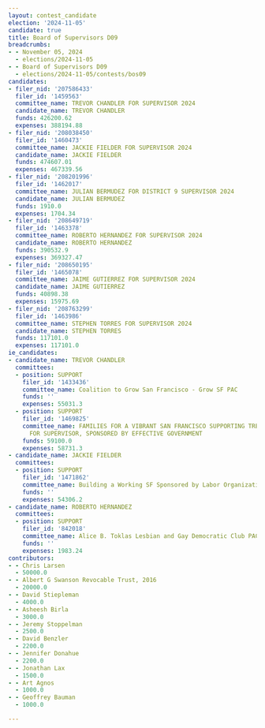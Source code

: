 ```yaml
---
layout: contest_candidate
election: '2024-11-05'
candidate: true
title: Board of Supervisors D09
breadcrumbs:
- - November 05, 2024
  - elections/2024-11-05
- - Board of Supervisors D09
  - elections/2024-11-05/contests/bos09
candidates:
- filer_nid: '207586433'
  filer_id: '1459563'
  committee_name: TREVOR CHANDLER FOR SUPERVISOR 2024
  candidate_name: TREVOR CHANDLER
  funds: 426200.62
  expenses: 388194.88
- filer_nid: '208038450'
  filer_id: '1460473'
  committee_name: JACKIE FIELDER FOR SUPERVISOR 2024
  candidate_name: JACKIE FIELDER
  funds: 474607.01
  expenses: 467339.56
- filer_nid: '208201996'
  filer_id: '1462017'
  committee_name: JULIAN BERMUDEZ FOR DISTRICT 9 SUPERVISOR 2024
  candidate_name: JULIAN BERMUDEZ
  funds: 1910.0
  expenses: 1704.34
- filer_nid: '208649719'
  filer_id: '1463378'
  committee_name: ROBERTO HERNANDEZ FOR SUPERVISOR 2024
  candidate_name: ROBERTO HERNANDEZ
  funds: 390532.9
  expenses: 369327.47
- filer_nid: '208650195'
  filer_id: '1465078'
  committee_name: JAIME GUTIERREZ FOR SUPERVISOR 2024
  candidate_name: JAIME GUTIERREZ
  funds: 40898.38
  expenses: 15975.69
- filer_nid: '208763299'
  filer_id: '1463986'
  committee_name: STEPHEN TORRES FOR SUPERVISOR 2024
  candidate_name: STEPHEN TORRES
  funds: 117101.0
  expenses: 117101.0
ie_candidates:
- candidate_name: TREVOR CHANDLER
  committees:
  - position: SUPPORT
    filer_id: '1433436'
    committee_name: Coalition to Grow San Francisco - Grow SF PAC
    funds: ''
    expenses: 55031.3
  - position: SUPPORT
    filer_id: '1469825'
    committee_name: FAMILIES FOR A VIBRANT SAN FRANCISCO SUPPORTING TREVOR CHANDLER
      FOR SUPERVISOR, SPONSORED BY EFFECTIVE GOVERNMENT
    funds: 59100.0
    expenses: 58731.3
- candidate_name: JACKIE FIELDER
  committees:
  - position: SUPPORT
    filer_id: '1471862'
    committee_name: Building a Working SF Sponsored by Labor Organizations
    funds: ''
    expenses: 54306.2
- candidate_name: ROBERTO HERNANDEZ
  committees:
  - position: SUPPORT
    filer_id: '842018'
    committee_name: Alice B. Toklas Lesbian and Gay Democratic Club PAC
    funds: ''
    expenses: 1983.24
contributors:
- - Chris Larsen
  - 50000.0
- - Albert G Swanson Revocable Trust, 2016
  - 20000.0
- - David Stiepleman
  - 4000.0
- - Asheesh Birla
  - 3000.0
- - Jeremy Stoppelman
  - 2500.0
- - David Benzler
  - 2200.0
- - Jennifer Donahue
  - 2200.0
- - Jonathan Lax
  - 1500.0
- - Art Agnos
  - 1000.0
- - Geoffrey Bauman
  - 1000.0

---
```


